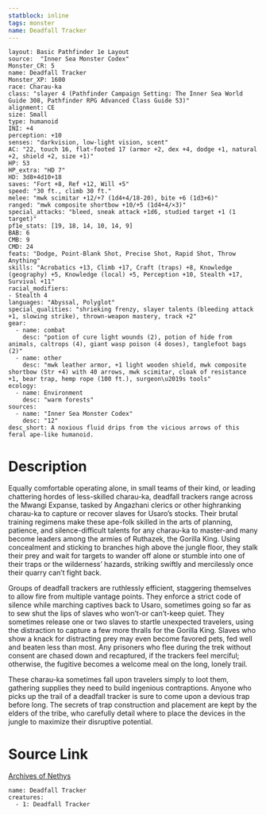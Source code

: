 ```yaml
---
statblock: inline
tags: monster
name: Deadfall Tracker
---
```

```statblock
layout: Basic Pathfinder 1e Layout
source:  "Inner Sea Monster Codex"
Monster_CR: 5
name: Deadfall Tracker
Monster_XP: 1600
race: Charau-ka
class: "slayer 4 (Pathfinder Campaign Setting: The Inner Sea World Guide 308, Pathfinder RPG Advanced Class Guide 53)"
alignment: CE
size: Small
type: humanoid
INI: +4
perception: +10
senses: "darkvision, low-light vision, scent"
AC: "22, touch 16, flat-footed 17 (armor +2, dex +4, dodge +1, natural +2, shield +2, size +1)"
HP: 53
HP_extra: "HD 7"
HD: 3d8+4d10+18
saves: "Fort +8, Ref +12, Will +5"
speed: "30 ft., climb 30 ft."
melee: "mwk scimitar +12/+7 (1d4+4/18-20), bite +6 (1d3+6)"
ranged: "mwk composite shortbow +10/+5 (1d4+4/×3)"
special_attacks: "bleed, sneak attack +1d6, studied target +1 (1 target)"
pf1e_stats: [19, 18, 14, 10, 14, 9]
BAB: 6
CMB: 9
CMD: 24
feats: "Dodge, Point-Blank Shot, Precise Shot, Rapid Shot, Throw Anything"
skills: "Acrobatics +13, Climb +17, Craft (traps) +8, Knowledge (geography) +5, Knowledge (local) +5, Perception +10, Stealth +17, Survival +11"
racial_modifiers:
- Stealth 4
languages: "Abyssal, Polyglot"
special_qualities: "shrieking frenzy, slayer talents (bleeding attack +1, slowing strike), thrown-weapon mastery, track +2"
gear:
  - name: combat
    desc: "potion of cure light wounds (2), potion of hide from animals, caltrops (4), giant wasp poison (4 doses), tanglefoot bags (2)"
  - name: other
    desc: "mwk leather armor, +1 light wooden shield, mwk composite shortbow (Str +4) with 40 arrows, mwk scimitar, cloak of resistance +1, bear trap, hemp rope (100 ft.), surgeon\u2019s tools"
ecology:
  - name: Environment
    desc: "warm forests"
sources:
  - name: "Inner Sea Monster Codex"
    desc: "12"
desc_short: A noxious fluid drips from the vicious arrows of this feral ape-like humanoid.
```
# Description
Equally comfortable operating alone, in small teams of their kind, or leading chattering hordes of less-skilled charau-ka, deadfall trackers range across the Mwangi Expanse, tasked by Angazhani clerics or other highranking charau-ka to capture or recover slaves for Usaro’s stocks. Their brutal training regimens make these ape-folk skilled in the arts of planning, patience, and silence-difficult talents for any charau-ka to master-and many become leaders among the armies of Ruthazek, the Gorilla King. Using concealment and sticking to branches high above the jungle floor, they stalk their prey and wait for targets to wander off alone or stumble into one of their traps or the wilderness’ hazards, striking swiftly and mercilessly once their quarry can’t fight back.

 Groups of deadfall trackers are ruthlessly efficient, staggering themselves to allow fire from multiple vantage points. They enforce a strict code of silence while marching captives back to Usaro, sometimes going so far as to sew shut the lips of slaves who won’t-or can’t-keep quiet. They sometimes release one or two slaves to startle unexpected travelers, using the distraction to capture a few more thralls for the Gorilla King. Slaves who show a knack for distracting prey may even become favored pets, fed well and beaten less than most. Any prisoners who flee during the trek without consent are chased down and recaptured, if the trackers feel merciful; otherwise, the fugitive becomes a welcome meal on the long, lonely trail.

 These charau-ka sometimes fall upon travelers simply to loot them, gathering supplies they need to build ingenious contraptions. Anyone who picks up the trail of a deadfall tracker is sure to come upon a devious trap before long. The secrets of trap construction and placement are kept by the elders of the tribe, who carefully detail where to place the devices in the jungle to maximize their disruptive potential.
# Source Link
[Archives of Nethys](https://aonprd.com/MonsterDisplay.aspx?ItemName=Deadfall%20Tracker)
```encounter-table
name: Deadfall Tracker
creatures:
  - 1: Deadfall Tracker
```
